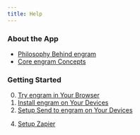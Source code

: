```yaml
---
title: Help
---
```


### About the App

- [Philosophy Behind engram](about/philosophy-behind-engram)
- [Core engram Concepts](about/core-engram-concepts)

### Getting Started

0. [Try engram in Your Browser](getting-started/engram-in-your-browser)
1. [Install engram on Your Devices](getting-started/install-engram-on-your-devices)
2. [Setup Send to engram on Your Devices](getting-started/how-to-setup-send-to-engram)
<!-- 3. [Setup Encryption](getting-started/setup-encryption) -->
4. [Setup Zapier](/2021/04/28/feature-zapier-integration/)
<!-- 3. [Share Your engrams](getting-started/share-your-engrams) -->